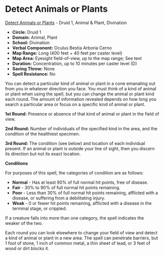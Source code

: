 # Detect Animals or Plants

[Detect Animals or Plants](/Magic/D/DetectAnimalsOrPlants.md) - Druid 1, Animal & Plant, Divination

- **Circle:** Druid 1
- **Domain:** Animal, Plant
- **School:** Divination
- **Verbal Component:** Oculus Bestia Arboria Cerno
- **Map Range:** Long (400 feet + 40 feet per caster level)
- **Map Area:** Eyesight field-of-view, up to the map range; See text
- **Duration:** Concentration, up to 10 minutes per caster level (D)
- **Saving Throw:** None
- **Spell Resistance:** No

You can detect a particular kind of animal or plant in a cone emanating out from you in whatever direction you face. You must think of a kind of animal or plant when using the spell, but you can change the animal or plant kind each round. The amount of information revealed depends on how long you search a particular area or focus on a specific kind of animal or plant.

**1st Round:** Presence or absence of that kind of animal or plant in the field of view.

**2nd Round:** Number of individuals of the specified kind in the area, and the condition of the healthiest specimen.

**3rd Round:** The condition (see below) and location of each individual present. If an animal or plant is outside your line of sight, then you discern its direction but not its exact location.

**Conditions**

For purposes of this spell, the categories of condition are as follows:

- **Normal** - Has at least 90% of full normal hit points, free of disease.
- **Fair** - 30% to 90% of full normal hit points remaining.
- **Poor** - Less than 30% of full normal hit points remaining, afflicted with a disease, or suffering from a debilitating injury.
- **Weak** - 0 or fewer hit points remaining, afflicted with a disease in the terminal stage, or crippled.

If a creature falls into more than one category, the spell indicates the weaker of the two.

Each round you can look elsewhere to change your field of view and detect a kind of animal or plant in a new area. The spell can penetrate barriers, but 1 foot of stone, 1 inch of common metal, a thin sheet of lead, or 3 feet of wood or dirt blocks it.
